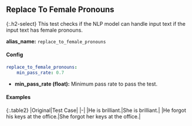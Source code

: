 
## Replace To Female Pronouns

<div class="main-docs" markdown="1"><div class="h3-box" markdown="1">

{:.h2-select}
This test checks if the NLP model can handle input text if the input text has female pronouns.

**alias_name:** `replace_to_female_pronouns`

</div><div class="h3-box" markdown="1">

#### Config
```yaml
replace_to_female_pronouns:
    min_pass_rate: 0.7
```
- **min_pass_rate (float):** Minimum pass rate to pass the test.

#### Examples

{:.table2}
|Original|Test Case|
|-|
|He is brilliant.|She is brilliant.|
|He forgot his keys at the office.|She forgot her keys at the office.|


</div></div>